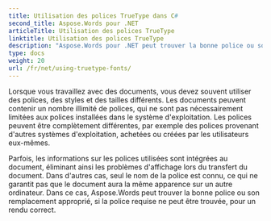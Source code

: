 ```yaml
---
title: Utilisation des polices TrueType dans C#
second_title: Aspose.Words pour .NET
articleTitle: Utilisation des polices TrueType
linktitle: Utilisation des polices TrueType
description: "Aspose.Words pour .NET peut trouver la bonne police ou son remplacement approprié pour un rendu correct du document à l'aide de C#. Cela garantit que la différence entre le document affiché et l'original est minime lorsqu'il n'y a pas suffisamment d'informations sur une police."
type: docs
weight: 20
url: /fr/net/using-truetype-fonts/
---
```


Lorsque vous travaillez avec des documents, vous devez souvent utiliser des polices, des styles et des tailles différents. Les documents peuvent contenir un nombre illimité de polices, qui ne sont pas nécessairement limitées aux polices installées dans le système d'exploitation. Les polices peuvent être complètement différentes, par exemple des polices provenant d'autres systèmes d'exploitation, achetées ou créées par les utilisateurs eux-mêmes.

Parfois, les informations sur les polices utilisées sont intégrées au document, éliminant ainsi les problèmes d'affichage lors du transfert du document. Dans d'autres cas, seul le nom de la police est connu, ce qui ne garantit pas que le document aura la même apparence sur un autre ordinateur. Dans ce cas, Aspose.Words peut trouver la bonne police ou son remplacement approprié, si la police requise ne peut être trouvée, pour un rendu correct.

